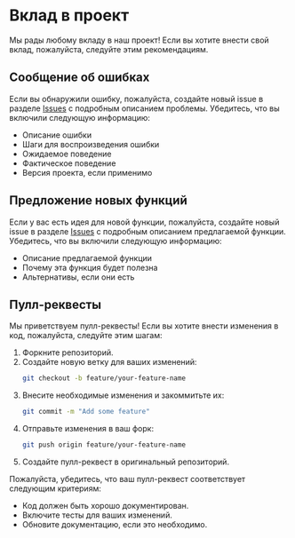 # **Вклад в проект**

Мы рады любому вкладу в наш проект! Если вы хотите внести свой вклад, пожалуйста, следуйте этим рекомендациям.

## **Сообщение об ошибках**

Если вы обнаружили ошибку, пожалуйста, создайте новый issue в разделе [Issues](https://github.com/Afonderkin/FastApiBasic/issues)
с подробным описанием проблемы. Убедитесь, что вы включили следующую информацию:

- Описание ошибки
- Шаги для воспроизведения ошибки
- Ожидаемое поведение
- Фактическое поведение
- Версия проекта, если применимо

## **Предложение новых функций**

Если у вас есть идея для новой функции, пожалуйста, создайте новый issue в разделе [Issues](https://github.com/Afonderkin/FastApiBasic/issues)
с подробным описанием предлагаемой функции. Убедитесь, что вы включили следующую информацию:

- Описание предлагаемой функции
- Почему эта функция будет полезна
- Альтернативы, если они есть

## **Пулл-реквесты**

Мы приветствуем пулл-реквесты! Если вы хотите внести изменения в код, пожалуйста, следуйте этим шагам:

1. Форкните репозиторий.
2. Создайте новую ветку для ваших изменений:
    ```bash
    git checkout -b feature/your-feature-name
    ```
3. Внесите необходимые изменения и закоммитьте их:
    ```bash
    git commit -m "Add some feature"
    ```
4. Отправьте изменения в ваш форк:
    ```bash
    git push origin feature/your-feature-name
    ```
5. Создайте пулл-реквест в оригинальный репозиторий.

Пожалуйста, убедитесь, что ваш пулл-реквест соответствует следующим критериям:

- Код должен быть хорошо документирован.
- Включите тесты для ваших изменений.
- Обновите документацию, если это необходимо.